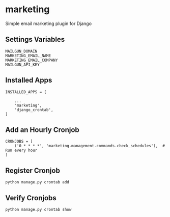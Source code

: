 # marketing
 Simple email marketing plugin for Django


## Settings Variables
```
MAILGUN_DOMAIN
MARKETING_EMAIL_NAME
MARKETING_EMAIL_COMPANY
MAILGUN_API_KEY
```

## Installed Apps
```
INSTALLED_APPS = [

	...
	'marketing',
	'django_crontab',
]
```
## Add an Hourly Cronjob
```
CRONJOBS = [
    ('0 * * * *', 'marketing.management.commands.check_schedules'),  # Run every hour
]
```

## Register Cronjob
```
python manage.py crontab add
```

## Verify Cronjobs
```
python manage.py crontab show
```